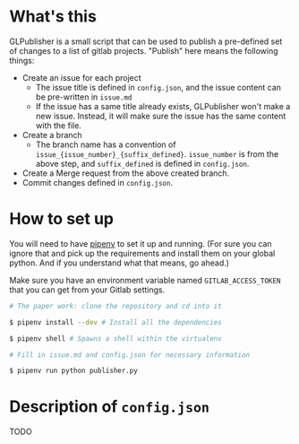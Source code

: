 # What's this

GLPublisher is a small script that can be used to publish a pre-defined set of changes to a list of gitlab projects.
"Publish" here means the following things:

- Create an issue for each project
  - The issue title is defined in `config.json`, and the issue content can be pre-written in `issue.md`
  - If the issue has a same title already exists, GLPublisher won't make a new issue. Instead, it will make sure the issue has the same content with the file.
- Create a branch
  - The branch name has a convention of `issue_{issue_number}_{suffix_defined}`. `issue_number` is from the above step, and `suffix_defined` is defined in `config.json`.
- Create a Merge request from the above created branch.
- Commit changes defined in `config.json`.

# How to set up

You will need to have [pipenv](https://docs.pipenv.org/) to set it up and running.
(For sure you can ignore that and pick up the requirements and install them on your global python. And if you understand what that means, go ahead.)

Make sure you have an environment variable named `GITLAB_ACCESS_TOKEN` that you can get from your Gitlab settings.

```bash
# The paper work: clone the repository and cd into it

$ pipenv install --dev # Install all the dependencies

$ pipenv shell # Spawns a shell within the virtualenv

# Fill in issue.md and config.json for necessary information

$ pipenv run python publisher.py
```

# Description of `config.json`

TODO
